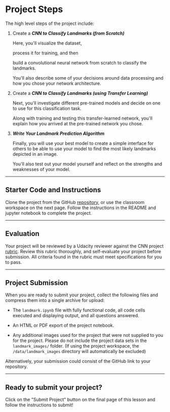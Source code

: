 # Project Steps

The high level steps of the project include:

1. Create a **_CNN to Classify Landmarks (from Scratch)_**

    Here, you'll visualize the dataset,

    process it for training, and then

    build a convolutional neural network from scratch to classify the landmarks.

    You'll also describe some of your decisions around data processing and how you chose your network architecture.

2. Create a **_CNN to Classify Landmarks (using Transfer Learning)_**

    Next, you'll investigate different pre-trained models and decide on one to use for this classification task.

    Along with training and testing this transfer-learned network, you'll explain how you arrived at the pre-trained network you chose.

3. **_Write Your Landmark Prediction Algorithm_**

    Finally, you will use your best model to create a simple interface for others to be able to use your model to find the most likely landmarks depicted in an image.

    You'll also test out your model yourself and reflect on the strengths and weaknesses of your model.

---

## Starter Code and Instructions

Clone the project from the GitHub [repository](https://github.com/udacity/nd101-c2-landmarks-starter), or use the classroom workspace on the next page. Follow the instructions in the README and jupyter notebook to complete the project.

---

## Evaluation

Your project will be reviewed by a Udacity reviewer against the CNN project [rubric](https://review.udacity.com/#!/rubrics/3117/view). Review this rubric thoroughly, and self-evaluate your project before submission. All criteria found in the rubric must meet specifications for you to pass.

---

## Project Submission

When you are ready to submit your project, collect the following files and compress them into a single archive for upload:

-   The `landmark.ipynb` file with fully functional code, all code cells executed and displaying output, and all questions answered.
-   An HTML or PDF export of the project notebook.

-   Any additional images used for the project that were not supplied to you for the project. Please do not include the project data sets in the `landmark_images/` folder. (If using the project workspace, the `/data/landmark_images` directory will automatically be excluded)

Alternatively, your submission could consist of the GitHub link to your repository.

---

## Ready to submit your project?

Click on the "Submit Project" button on the final page of this lesson and follow the instructions to submit!
